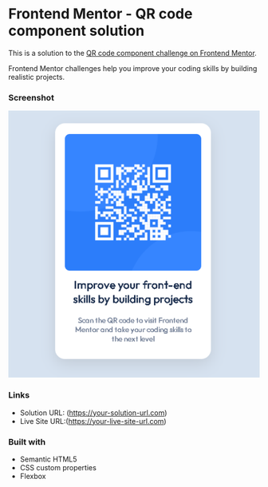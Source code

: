 # Frontend Mentor - QR code component solution

This is a solution to the [QR code component challenge on Frontend Mentor](https://www.frontendmentor.io/challenges/qr-code-component-iux_sIO_H). 

Frontend Mentor challenges help you improve your coding skills by building realistic projects. 

### Screenshot

![](./images/screenshot.png)

### Links

- Solution URL: (https://your-solution-url.com)
- Live Site URL:(https://your-live-site-url.com)

### Built with

- Semantic HTML5 
- CSS custom properties
- Flexbox


